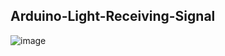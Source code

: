 ## Arduino-Light-Receiving-Signal
![image](https://github.com/user-attachments/assets/d1b949f2-cfa6-45db-af95-96c4e235f882)

